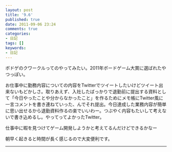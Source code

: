 ```yaml
---
layout: post
title: '9.6'
published: true
date: 2011-09-06 23:24
comments: true
categories:
- 日記
tags: []
keywords:
- 日記
---
```

ボドゲのクワークルってのやってみたい。2011年ボードゲーム大賞に選ばれたやつっぽい。

お仕事中に勤務内容についての内容をTwitterでツイートしたいけどツイート出来ないもどかしさ。取りあえず、入社したばっかりで退勤前に提出する資料として「今日やったことや分からなかったこと」を作るためにメモ帳にTwitter風に一言コメントを書き連ねていった、んでそれ提出。今日達成した業務内容が簡単に思い出せるから退勤資料作るの楽でいいわー。つぶやく内容もたいして考えないで書き込めるし。やってってよかったTwitter。

仕事中に暇を見つけてゲーム開発しようかと考えてるんだけどできるかなー

朝早く起きると時間が長く感じるので大変便利です。

---


